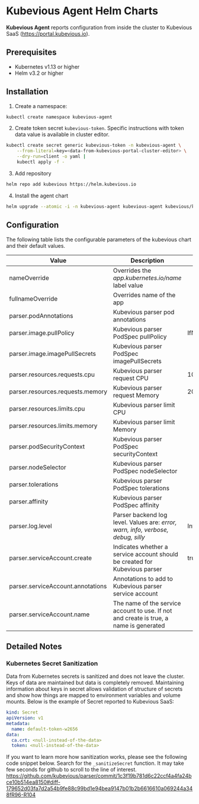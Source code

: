 # Kubevious Agent Helm Charts
**Kubevious Agent** reports configuration from inside the cluster to Kubevious SaaS (https://portal.kubevious.io).

## Prerequisites

- Kubernetes v1.13 or higher
- Helm v3.2 or higher

## Installation 

1. Create a namespace:

```sh
kubectl create namespace kubevious-agent
```

2. Create token secret `kubevious-token`. Specific instructions with token data value is available in cluster editor.

```sh
kubectl create secret generic kubevious-token -n kubevious-agent \
    --from-literal=key=<data-from-kubevious-portal-cluster-editor> \
    --dry-run=client -o yaml |
    kubectl apply -f -
```

3. Add repository
```sh
helm repo add kubevious https://helm.kubevious.io
```

4. Install the agent chart
```sh
helm upgrade --atomic -i -n kubevious-agent kubevious-agent kubevious/kubevious-agent
```


## Configuration

The following table lists the configurable parameters of the kubevious chart and their default values.

| Value                               | Description                                                  | Default                                      |
| ----------------------------------- | ------------------------------------------------------------ | -------------------------------------------- |
| nameOverride                        | Overrides the *app.kubernetes.io/name* label value           |                                              |
| fullnameOverride                    | Overrides name of the app                                    |                                              |
| parser.podAnnotations               | Kubevious parser pod annotations                            |                                              |
| parser.image.pullPolicy          | Kubevious parser PodSpec pullPolicy                         | IfNotPresent                                 |
| parser.image.imagePullSecrets    | Kubevious parser PodSpec imagePullSecrets                   |                                              |
| parser.resources.requests.cpu    | Kubevious parser request CPU                                | 100m                                         |
| parser.resources.requests.memory | Kubevious parser request Memory                             | 200Mi                                        |
| parser.resources.limits.cpu      | Kubevious parser limit CPU                                  |                                              |
| parser.resources.limits.memory   | Kubevious parser limit Memory                               |                                              |
| parser.podSecurityContext        | Kubevious parser PodSpec securityContext                    |                                              |
| parser.nodeSelector              | Kubevious parser PodSpec nodeSelector                       |                                              |
| parser.tolerations               | Kubevious parser PodSpec tolerations                        |                                              |
| parser.affinity                  | Kubevious parser PodSpec affinity                           |                                              |
| parser.log.level | Parser backend log level. Values are: *error, warn, info, verbose, debug, silly* | Info |
| parser.serviceAccount.create | Indicates whether a service account should be created for Kubevious parser | true |
| parser.serviceAccount.annotations | Annotations to add to Kubevious parser service account |                                              |
| parser.serviceAccount.name | The name of the service account to use. If not and create is true, a name is generated |                                              |

## Detailed Notes

### Kubernetes Secret Sanitization
Data from Kubernetes secrets is sanitized and does not leave the cluster. Keys of data are maintained but data is completely removed. Maintaining information about keys in secret allows validation of structure of secrets and show how things are mapped to environment variables and volume mounts. Below is the example of Secret reported to Kubevious SaaS:
```yaml
kind: Secret
apiVersion: v1
metadata:
  name: default-token-w2656
data:
  ca.crt: <null-instead-of-the-data>
  token: <null-instead-of-the-data>
```
If you want to learn more how sanitization works, please see the following code snippet below. Search for the `_sanitizeSecret` function. It may take few seconds for github to scroll to the line of interest.
https://github.com/kubevious/parser/commit/1c3f19b781d6c22ccf4a4fa24bce10b514ea8150#diff-179652d03fa7d2a54b9fe88c99bd1e94bea9147b01b2b6616610a069244a348fR96-R104